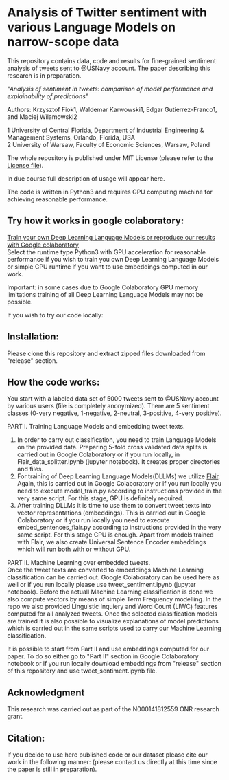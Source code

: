 # Analysis of Twitter sentiment with various Language Models on narrow-scope data
This repository contains data, code and results for fine-grained sentiment analysis of tweets sent to @USNavy account. The paper describing this research is in preparation.

*"Analysis of sentiment in tweets: comparison of model performance and explainability of predictions"*

Authors: Krzysztof Fiok1, Waldemar Karwowski1, Edgar Gutierrez-Franco1, and Maciej Wilamowski2


1 University of Central Florida, Department of Industrial Engineering & Management Systems, Orlando, Florida, USA </br>
2 University of Warsaw, Faculty of Economic Sciences, Warsaw, Poland
<br/>


The whole repository is published under MIT License (please refer to the [License file](https://github.com/krzysztoffiok/twitter_sentiment_to_usnavy/blob/master/LICENSE)).

In due course full description of usage will appear here.

The code is written in Python3 and requires GPU computing machine for achieving reasonable performance.

## Try how it works in google colaboratory:

[Train your own Deep Learning Language Models or reproduce our results with Google colaboratory](https://colab.research.google.com/drive/1K-XQJnauYvULdwUO3vELy9dJ1DHR_53b) </br>
Select the runtime type Python3 with GPU acceleration for reasonable performance if you wish to train you own Deep Learning Language Models or simple CPU runtime if you want to use embeddings computed in our work.

Important: in some cases due to Google Colaboratory GPU memory limitations training of all Deep Learning Language Models may not be possible.

If you wish to try our code locally:
## Installation:
Please clone this repository and extract zipped files downloaded from "release" section.

## How the code works:
You start with a labeled data set of 5000 tweets sent to @USNavy account by various users (file is completely anonymized). There are 5 sentiment classes (0-very negative, 1-negative, 2-neutral, 3-positive, 4-very positive).

PART I. Training Language Models and embedding tweet texts.
1) In order to carry out classification, you need to train Language Models on the provided data. Preparing 5-fold cross validated data splits is carried out in Google Colaboratory or if you run locally, in Flair_data_splitter.ipynb (jupyter notebook). It creates proper directories and files.
2) For training of Deep Learning Language Models(DLLMs) we utilize [Flair](https://github.com/flairNLP/flair). Again, this is carried out in Google Colaboratory or if you run locally you need to execute model_train.py according to instructions provided in the very same script. For this stage, GPU is definitely required.
3) After training DLLMs it is time to use them to convert tweet texts into vector representations (embeddings). This is carried out in Google Colaboratory or if you run locally you need to execute embed_sentences_flair.py according to instructions provided in the very same script. For this stage CPU is enough. Apart from models trained with Flair, we also create Universal Sentence Encoder embeddings which will run both with or without GPU.

PART II. Machine Learning over embedded tweets. </br>
Once the tweet texts are converted to embeddings Machine Learning classification can be carried out. Google Colaboratory can be used here as well or if you run locally please use tweet_sentiment.ipynb (jupyter notebook). Before the actuall Machine Learning classification is done we also compute vectors by means of simple Term Frequency modelling. In the repo we also provided Linguistic Inquiery and Word Count (LIWC) features computed for all analyzed tweets. Once the selected classification models are trained it is also possible to visualize explanations of model predictions which is carried out in the same scripts used to carry our Machine Learning classification.

It is possible to start from Part II and use embeddings computed for our paper. To do so either go to "Part II" section in Google Colaboratory notebook or if you run locally download embeddings from "release" section of this repository and use tweet_sentiment.ipynb file.

## Acknowledgment
This research was carried out as part of the N000141812559 ONR research grant.

## Citation:<br/>
If you decide to use here published code or our dataset please cite our work in the following manner:
(please contact us directly at this time since the paper is still in preparation).

